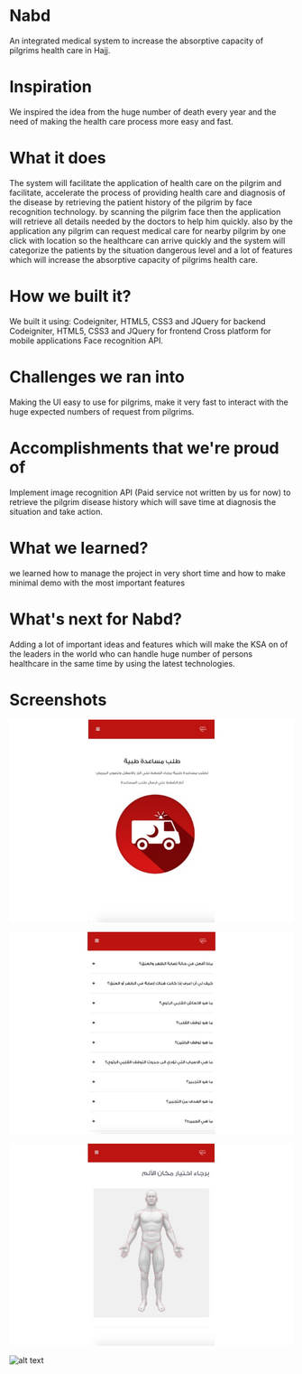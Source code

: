 # Nabd
An integrated medical system to increase the absorptive capacity of pilgrims health care in Hajj.
# Inspiration
We inspired the idea from the huge number of death every year and the need of making the health care process more easy and fast.
# What it does
The system will facilitate the application of health care on the pilgrim and facilitate, accelerate the process of providing health care and diagnosis of the disease by retrieving the patient history of the pilgrim by face recognition technology. by scanning the pilgrim face then the application will retrieve all details needed by the doctors to help him quickly. also by the application any pilgrim can request medical care for nearby pilgrim by one click with location so the healthcare can arrive quickly and the system will categorize the patients by the situation dangerous level and a lot of features which will increase the absorptive capacity of pilgrims health care.
# How we built it?
We built it using: Codeigniter, HTML5, CSS3 and JQuery for backend Codeigniter, HTML5, CSS3 and JQuery for frontend Cross platform for mobile applications Face recognition API.
# Challenges we ran into
Making the UI easy to use for pilgrims, make it very fast to interact with the huge expected numbers of request from pilgrims.
# Accomplishments that we're proud of
Implement image recognition API (Paid service not written by us for now) to retrieve the pilgrim disease history which will save time at diagnosis the situation and take action.
# What we learned?
we learned how to manage the project in very short time and how to make minimal demo with the most important features
# What's next for Nabd?
Adding a lot of important ideas and features which will make the KSA on of the leaders in the world who can handle huge number of persons healthcare in the same time by using the latest technologies.
# Screenshots
![alt text](https://github.com/mohamed-said-ibrahem/Hajj-Hackathon/blob/master/screenshots/gallery%20(1).jpg)

![alt text](https://github.com/mohamed-said-ibrahem/Hajj-Hackathon/blob/master/screenshots/gallery%20(2).jpg)

![alt text](https://github.com/mohamed-said-ibrahem/Hajj-Hackathon/blob/master/screenshots/gallery%20(3).jpg)

![alt text](https://github.com/mohamed-said-ibrahem/Hajj-Hackathon/blob/master/screenshots/gallery%20(4).jpg)
